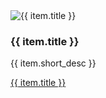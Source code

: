 <div class="col-sm-6 col-md-4">
    <div class="thumbnail">
        <img src="{{ item.thumbnail }}" alt="{{ item.title }}">
        <div class="caption">
            <h3>{{ item.title }}</h3>
            <p>{{ item.short_desc }}</p>
            <p class="text-center">
                <a href="{{ item.url }}" class="btn btn-primary" role="button">{{ item.title }}</a>
            </p>
        </div>
    </div>
</div>
